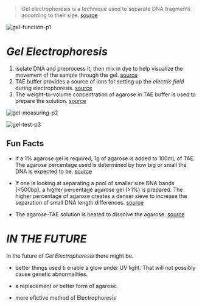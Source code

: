  > Gel electrophoresis is a technique used to separate DNA fragments according to their size. [source](https://www.khanacademy.org/science/biology/biotech-dna-technology/dna-sequencing-pcr-electrophoresis/a/gel-electrophoresis)

![gel-function-p1](http://www.bio-rad.com/webroot/web/images/lsr/solutions//technologies/protein_electrophoresis_blotting_and_imaging/protein_electrophoresis/technology_detail/pet11_img1.jpg)

# ***Gel Electrophoresis***
1. isolate DNA and preprocess it, then mix in dye  to help visualize the movement of the sample through the gel. [source](https://biologydictionary.net/gel-electrophoresis/)
1. TAE buffer provides a source of ions for setting up the *electric field* during electrophoresis.   [source](https://biologydictionary.net/gel-electrophoresis/)
1. The weight-to-volume concentration of agarose in TAE buffer is used to prepare the solution.   [source](https://biologydictionary.net/gel-electrophoresis/)

![gel-measuring-p2](https://www.researchgate.net/profile/Mushtak_Al-Ouqaili/publication/328554574/figure/fig1/AS:686211916115968@1540617078160/Agarose-gel-electrophoresis-2-with-Novel-Juice-dye-bands-with-OprD-gene-obtained-from.png)

![gel-test-p3](https://cdn.shopify.com/s/files/1/0083/9912/6592/products/GG3870g_580x.jpg?v=1549989529)
## **Fun Facts**

* if a 1% agarose gel is required, 1g of agarose is added to 100mL of TAE. The agarose percentage used is determined by how big or small the DNA is expected to be.   [source](https://biologydictionary.net/gel-electrophoresis/)

* If one is looking at separating a pool of smaller size DNA bands (<500bp), a higher percentage agarose gel (>1%) is prepared. The higher percentage of agarose creates a denser sieve to increase the separation of small DNA length differences.   [source](https://biologydictionary.net/gel-electrophoresis/)

* The agarose-TAE solution is heated to dissolve the agarose.  [source](https://biologydictionary.net/gel-electrophoresis/)
 
# ***IN THE FUTURE***

In the future of *Gel* *Electrophoresis* there might be.

* better things used ti enable a glow under UV light. That will not possibly cause genetic abnormalities. 

* a replacement or better form of agarose.

* more efictive method of Electrophoresis